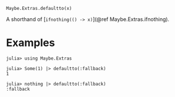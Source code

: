     Maybe.Extras.defaultto(x)

A shorthand of [`ifnothing(() -> x)`](@ref Maybe.Extras.ifnothing).

# Examples

```jldoctest
julia> using Maybe.Extras

julia> Some(1) |> defaultto(:fallback)
1

julia> nothing |> defaultto(:fallback)
:fallback
```
